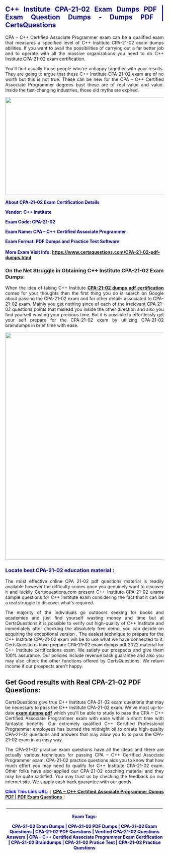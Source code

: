 <h2 style="text-align: justify;"><span style="color: #000080;">C++ Institute CPA-21-02 Exam Dumps PDF | Exam Question Dumps - Dumps PDF | CertsQuestions</span></h2>
<p style="text-align: justify;">CPA – C++ Certified Associate Programmer exam can be a qualified exam that measures a specified level of C++ Institute  CPA-21-02 exam dumps abilities. If you want to avail the possibilities of carrying out a far better job and to operate with all the massive organizations you need to do C++ Institute CPA-21-02 exam certification.</p>
<p style="text-align: justify;">You'll find usually those people who're unhappy together with your results. They are going to argue that these C++ Institute  CPA-21-02 exam are of no worth but this is not true. These can be new for the CPA – C++ Certified Associate Programmer degrees bust these are of real value and value. Inside the fast-changing industries, those old myths are expired.</p>
<p><img style="display: block; margin-left: auto; margin-right: auto;" src="https://i.imgur.com/eaP4ae9.png" width="840" height="310" /></p>
<p><span style="color: #000080;"><strong>About CPA-21-02 Exam Certification Details</strong></span></p>
<p><span style="color: #000080;"><strong>Vendor: C++ Institute<br /></strong></span></p>
<p><span style="color: #000080;"><strong>Exam Code: CPA-21-02</strong></span></p>
<p><span style="color: #000080;"><strong>Exam Name: CPA – C++ Certified Associate Programmer</strong></span></p>
<p><span style="color: #000080;"><strong>Exam Format: PDF Dumps and Practice Test Software<br /><br />More Exam Visit Info: <span style="color: #ff6600;"><a href="https://www.certsquestions.com/CPA-21-02-pdf-dumps.html">https://www.certsquestions.com/CPA-21-02-pdf-dumps.html</a></span></strong></span></p>
<h3>On the Net Struggle in Obtaining C++ Institute CPA-21-02 Exam Dumps:</h3>
<p style="text-align: justify;">When the idea of taking C++ Institute <a href="https://www.certsquestions.com/CPA-21-02-pdf-dumps.html"><strong> CPA-21-02 dumps pdf certification</strong></a> comes for your thoughts then the first thing you do is search on Google about passing the CPA-21-02 exam and for other details associated to CPA-21-02 exam. Mainly you get nothing since of each of the irrelevant CPA 21-02 questions points that mislead you inside the other direction and also you find yourself wasting your precious time. But it is possible to effortlessly get your self prepare for the CPA-21-02 exam by utilizing CPA-21-02 braindumps in brief time with ease.</p>
<p><a href="https://www.certsquestions.com/CPA-21-02-pdf-dumps.html"><img style="display: block; margin-left: auto; margin-right: auto;" src="https://i.imgur.com/pxhoKQ2.png" width="720" /></a></p>
<h3><span style="color: #000080;">Locate best  CPA-21-02 education material :</span></h3>
<p style="text-align: justify;">The most effective online CPA 21-02 pdf questions material is readily available however the difficulty comes once you genuinely want to discover it and luckily Certsquestions.com present C++ Institute CPA-21-02 exams sample questions for C++ Institute  exam considering the fact that it can be a real struggle to discover what's required.</p>
<p style="text-align: justify;">The majority of the individuals go outdoors seeking for books and academies and just find yourself wasting money and time but at CertsQuestions it is possible to verify out high-quality of C++ Institute  and immediately after checking the absolutely free demo, you can decide on acquiring the exceptional version . The easiest technique to prepare for the C++ Institute CPA-21-02 exam will be to use what we have connected to it. CertsQuestions have <span style="color: #000000;">prepare CPA-21-02 exam dumps pdf 2022</span> material for C++ Institute certifications exam. We satisfy our prospects and give them 100% assurance. Our policies include revenue back guarantee and also you may also check the other functions offered by CertsQuestions. We return income if our prospects aren't happy.</p>
<h2>Get Good results with Real CPA-21-02 PDF Questions:</h2>
<p style="text-align: justify;">CertsQuestions give true C++ Institute CPA-21-02 exam questions that may be necessary to pass the C++ Institute  CPA-21-02 exam. We've most up-to-date<strong>&nbsp;<a href="https://www.certsquestions.com/">exam dumps pdf</a></strong>&nbsp;which you'll be able to study to pass the CPA – C++ Certified Associate Programmer exam with ease within a short time with fantastic benefits. Our extremely qualified C++ Certified Professional Programmer employees has burned the midnight oil to create high-quality CPA-21-02 questions and answers that may allow you to to pass the CPA-21-02 exam in an easy way.</p>
<p style="text-align: justify;">The CPA-21-02 practice exam questions have all the ideas and there are actually various techniques for passing CPA – C++ Certified Associate Programmer exam. CPA-21-02 practice questions aids you to know that how much effort you may need to qualify for C++ Institute  CPA-21-02 exam. Other folks have also applied our CPA-21-02 coaching material and they may be quite satisfied. You may trust us by checking the feedback on our internet site. We supply cash back guarantee with our goods.</p>
<p style="text-align: justify;"><span style="color: #0000ff;"><strong>Click This Link URL</strong>:</span> <span style="color: #ff6600;">[ <strong><a href="https://www.certsquestions.com/c-plus-plus-certified-professional-programmer-certification.html">CPA – C++ Certified Associate Programmer Dumps PDF | PDF Exam Questions</a></strong> ]</span></p>
<p style="text-align: center;">______________________________________________________________________________</p>
<p style="text-align: center;"><span style="color: #000080;"><strong>Exam Tags:</strong></span></p>
<p style="text-align: center;"><span style="color: #000080;"><strong>CPA-21-02 Exam Dumps | CPA-21-02 PDF Dumps | CPA-21-02 Exam Questions | CPA-21-02 PDF Questions | Verified CPA-21-02 Questions Answers | CPA – C++ Certified Associate Programmer Exam Certification | CPA-21-02 Braindumps | CPA-21-02 Pratice Test | CPA-21-02 Practice Questions</strong></span></p>

